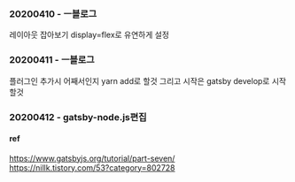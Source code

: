 ### 20200410 -  ㅡ블로그
레이아웃 잡아보기 display=flex로 유연하게 설정
### 20200411 -  ㅡ블로그 
플러그인 추가시 어째서인지 yarn add로 할것 그리고 시작은 gatsby develop로 시작할것
### 20200412 - gatsby-node.js편집

#### ref
https://www.gatsbyjs.org/tutorial/part-seven/  
https://nillk.tistory.com/53?category=802728